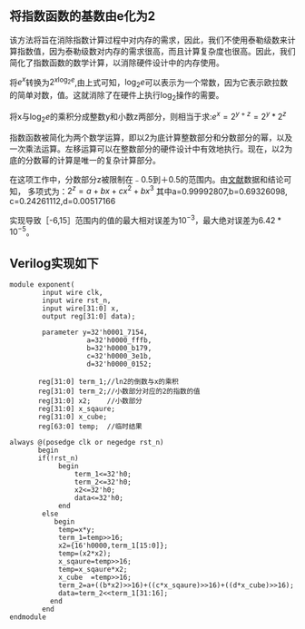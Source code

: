 ## 将指数函数的基数由e化为2
该方法将旨在消除指数计算过程中对内存的需求，因此，我们不使用泰勒级数来计算指数值，因为泰勒级数对内存的需求很高，而且计算复杂度也很高。因此，我们简化了指数函数的数学计算，以消除硬件设计中的内存使用。

将$e^x$转换为$2^{x{\log_2e}}$,由上式可知，$\log_2e$可以表示为一个常数，因为它表示欧拉数的简单对数，值。这就消除了在硬件上执行$\log_2$操作的需要。

将x与$\log_2e$的乘积分成整数y和小数z两部分，则相当于求:$e^x=2^{y+z}=2^y*2^z$

指数函数被简化为两个数学运算，即以2为底计算整数部分和分数部分的幂，以及一次乘法运算。左移运算可以在整数部分的硬件设计中有效地执行。现在，以2为底的分数幂的计算是唯一的复杂计算部分。

在这项工作中，分数部分z被限制在﹣0.5到＋0.5的范围内。由[文献](https://ieeexplore.ieee.org/document/9937238)数据和结论可知，
多项式为：$2^z=a+bx+cx^2+bx^3$
其中a=0.99992807,b=0.69326098, c=0.24261112,d=0.00517166

实现导致［-6,15］范围内的值的最大相对误差为$10^{-3}$，最大绝对误差为$6.42*10^{-5}$。

## Verilog实现如下
```
module exponent(
        input wire clk,
        input wire rst_n,
        input wire[31:0] x,
        output reg[31:0] data);
        
        parameter y=32'h0001_7154,
                   a=32'h0000_fffb,
                   b=32'h0000_b179,
                   c=32'h0000_3e1b,
                   d=32'h0000_0152;
                   
       reg[31:0] term_1;//ln2的倒数与x的乘积
       reg[31:0] term_2;//小数部分对应的2的指数的值
       reg[31:0] x2;    //小数部分
       reg[31:0] x_sqaure;
       reg[31:0] x_cube;
       reg[63:0] temp;  //临时结果
       
always @(posedge clk or negedge rst_n)
       begin
       if(!rst_n)
            begin
                term_1<=32'h0;
                term_2<=32'h0;
                x2<=32'h0;
                data<=32'h0;
            end
        else
           begin
            temp=x*y;
            term_1=temp>>16;
            x2={16'h0000,term_1[15:0]};
            temp=(x2*x2);
            x_sqaure=temp>>16;
            temp=x_sqaure*x2;
            x_cube  =temp>>16;
            term_2=a+((b*x2)>>16)+((c*x_sqaure)>>16)+((d*x_cube)>>16);
            data=term_2<<term_1[31:16]; 
          end
        end
endmodule
```